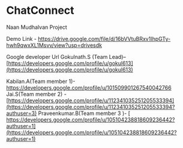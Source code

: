 # ChatConnect
Naan Mudhalvan Project

Demo Link - https://drive.google.com/file/d/16bVVtuBRxv1IhpGTy-hwh9qwxXL1Msvv/view?usp=drivesdk

Google developer Url
Gokulnath.S (Team  Lead)– 
        [https://developers.google.com/profile/u/gokul613](https://developers.google.com/profile/u/gokul613)

Kabilan.A(Team member 1)- 
      [ https://developers.google.com/profile/u/101509901267540042766 ](https://developers.google.com/profile/u/101509901267540042766?authuser=2)
Jai.S(Team member 2) -
       [https://developers.google.com/profile/u/112341035251205533394](https://developers.google.com/profile/u/112341035251205533394?authuser=3)
Praveenkumar.B(Team member 3 )-
       [ https://developers.google.com/profile/u/105104238818609236442?authuser=1](https://developers.google.com/profile/u/105104238818609236442?authuser=1)

